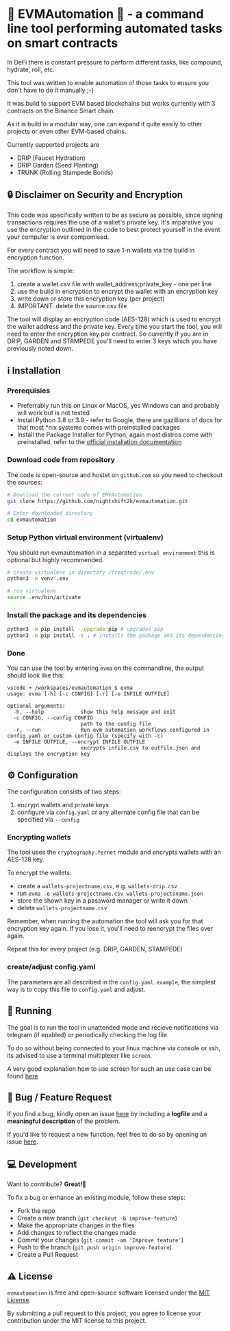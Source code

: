 # 🦾 EVMAutomation 🦾 - a command line tool performing automated tasks on smart contracts

In DeFi there is constant pressure to perform different tasks, like compound, hydrate, roll, etc.

This tool was written to enable automation of those tasks to ensure you don't have to do it manually ;-)

It was build to support EVM based blockchains but works currently with 3 contracts on the Binance Smart chain.

As it is build in a modular way, one can expand it quite easily to other projects or even other EVM-based chains.

Currently supported projects are

- DRIP (Faucet Hydration)
- DRIP Garden (Seed Planting)
- TRUNK (Rolling Stampede Bonds)

## 🔒 Disclaimer on Security and Encryption

This code was specifically written to be as secure as possible, since signing transactions requires the use of a wallet's private key. It's imparative you use the encryption outlined in the code to best protect yourself in the event your computer is ever compomised. 

For every contract you will need to save 1-n wallets via the build in encryption function. 

The workflow is simple:
1. create a wallet.csv file with wallet_address;private_key - one per line
2. use the build in encryption to encrypt the wallet with an encryption key
3. write down or store this encryption key (per project)
4. IMPORTANT: delete the source.csv file

The tool will display an encryption code (AES-128) which is used to encrypt the wallet address and the private key. Every time you start the tool, you will need to enter the encryption key per contract. So currently if you are in DRIP, GARDEN and STAMPEDE you'll need to enter 3 keys which you have previously noted down.

## ℹ️ Installation

### Prerequisies

- Preferrably run this on Linux or MacOS, yes Windows can and probably will work but is not tested
- Install Python 3.8 or 3.9 - refer to Google, there are gazillions of docs for that most *nix systems comes with preinstalled packages
- Install the Package Installer for Python, again most distros come with preinstalled, refer to the [official installation documentation](https://pip.pypa.io/en/stable/installation/)

### Download code from repository

The code is open-source and hostet on `github.com` so you need to checkout the sources:

```bash
# Download the current code of EMVAutomation
git clone https://github.com/nightshift2k/evmautomation.git

# Enter downloaded directory
cd evmautomation
```
### Setup Python virtual environment (virtualenv)

You should run evmautomation in a separated `virtual environment` this is optional but highly recommended.

```bash
# create virtualenv in directory /freqtrade/.env
python3 -m venv .env

# run virtualenv
source .env/bin/activate
```

### Install the package and its dependencies

```bash
python3 -m pip install --upgrade pip # upgrades pip 
python3 -m pip install -e . # installs the package and its dependencies
```

### Done

You can use the tool by entering `evma` on the commandline, the output should look like this:

```
vscode ➜ /workspaces/evmautomation $ evma
usage: evma [-h] [-c CONFIG] [-r] [-e INFILE OUTFILE]

optional arguments:
  -h, --help            show this help message and exit
  -c CONFIG, --config CONFIG
                        path to the config file
  -r, --run             Run evm automation workflows configured in config.yaml or custom config file (specify with -c)
  -e INFILE OUTFILE, --encrypt INFILE OUTFILE
                        encrypts infile.csv to outfile.json and displays the encryption key
```

## ⚙️ Configuration

The configuration consists of two steps:
1. encrypt wallets and private keys
2. configure via `config.yaml` or any alternate config file that can be specified via `--config`

### Encrypting wallets

The tool uses the `cryptography.fernet` module and encrypts wallets with an AES-128 key.

To encrypt the wallets:
- create a `wallets-projectname.csv`, e.g. `wallets-drip.csv`
- run `evma -e wallets-projectname.csv wallets-projectsname.json`
- store the shown key in a password manager or write it down
- delete `wallets-projectname.csv`

Remember, when running the automation the tool will ask you for that encryption key again. If you lose it, you'll need to reencrypt the files over again.

Repeat this for every project (e.g. DRIP, GARDEN, STAMPEDE)

### create/adjust config.yaml

The parameters are all described in the `config.yaml.example`, the simplest way is to copy this file to `config.yaml` and adjust.

## 🏃 Running

The goal is to run the tool in unattended mode and recieve notifications via telegram (if enabled) or periodically checking the log file.

To do so without being connected to your linux machine via console or ssh, its advised to use a terminal multiplexer like `screen`.

A very good explanation how to use screen for such an use case can be found [here](https://linuxize.com/post/how-to-use-linux-screen/)

## 🐞 Bug / Feature Request

If you find a bug, kindly open an issue [here](https://github.com/nightshift2k/evmautomation/issues/new) by including a **logfile** and a **meaningful description** of the problem.

If you'd like to request a new function, feel free to do so by opening an issue [here](https://github.com/nightshift2k/evmautomation/issues/new). 

## 💻 Development
Want to contribute? **Great!🥳**

To fix a bug or enhance an existing module, follow these steps:

- Fork the repo
- Create a new branch (`git checkout -b improve-feature`)
- Make the appropriate changes in the files
- Add changes to reflect the changes made
- Commit your changes (`git commit -am 'Improve feature'`)
- Push to the branch (`git push origin improve-feature`)
- Create a Pull Request

## ⚠️ License

`evmautomation` is free and open-source software licensed under the [MIT License](https://github.com/nightshift2k/evmautomation/blob/main/LICENSE). 

By submitting a pull request to this project, you agree to license your contribution under the MIT license to this project.
